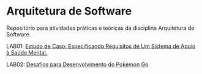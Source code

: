 # Arquitetura de Software

Repositório para atividades práticas e teóricas da disciplina Arquitetura de Software.

LAB01: [Estudo de Caso: Especificando Requisitos de Um Sistema de Apoio à Saúde Mental.](labs/lab-mentcare.md)

LAB02: [Desafios para Desenvolvimento do Pokémon Go](labs/lab-pokemon-go-arquitetura.md)


